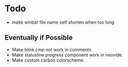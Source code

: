 # Todo

- make winbar file name self shorten when too long

## Eventually if Possible

- Make blink.cmp not work in comments.
- Make statusline progress component work in neovide.
- Make custom carbon colorscheme.

